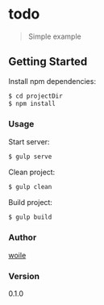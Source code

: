 # todo
> Simple example

## Getting Started

Install npm dependencies:

```bash
$ cd projectDir
$ npm install
```

### Usage

Start server:

```bash
$ gulp serve
```

Clean project:

```bash
$ gulp clean
```

Build project:

```bash
$ gulp build
```

### Author
[woile]

### Version
0.1.0

[woile]:santiwilly@gmail.com